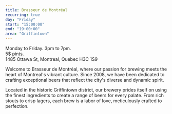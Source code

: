 ```yaml
---
title: Brasseur de Montréal
recurring: true
day: "Friday"
start: "15:00:00"
end: "19:00:00"
area: "Griffintown"
---
```


Monday to Friday. 3pm to 7pm.<br>
5$ pints.<br>
1485 Ottawa St, Montreal, Quebec H3C 1S9

<!-- more -->

Welcome to Brasseur de Montréal, where our passion for brewing meets the heart of Montreal's vibrant culture. Since 2008, we have been dedicated to crafting exceptional beers that reflect the city's diverse and dynamic spirit.

Located in the historic Griffintown district, our brewery prides itself on using the finest ingredients to create a range of beers for every palate. From rich stouts to crisp lagers, each brew is a labor of love, meticulously crafted to perfection.